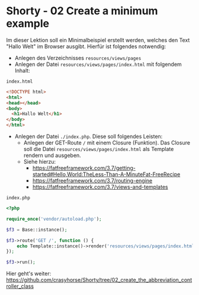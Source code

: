 # Shorty - 02 Create a minimum example

Im dieser Lektion soll ein Minimalbeispiel erstellt werden, welches den Text "Hallo Welt" im Browser ausgibt. Hierfür ist folgendes notwendig:

* Anlegen des Verzeichnisses `resources/views/pages`
* Anlegen der Datei `resources/views/pages/index.html` mit folgendem Inhalt:

`index.html`
```html
<!DOCTYPE html>
<html>
<head></head>
<body>
  <h1>Hallo Welt</h1>
</body>
</html>
```

* Anlegen der Datei `./index.php`. Diese soll folgendes Leisten:
  * Anlegen der GET-Route `/` mit einem Closure (Funktion). Das Closure soll die Datei `resources/views/pages/index.html` als Template rendern und ausgeben.
  * Siehe hierzu:
    * https://fatfreeframework.com/3.7/getting-started#Hello,World:TheLess-Than-A-MinuteFat-FreeRecipe
    * https://fatfreeframework.com/3.7/routing-engine
    * https://fatfreeframework.com/3.7/views-and-templates

`index.php`
```php
<?php

require_once('vendor/autoload.php');

$f3 = Base::instance();

$f3->route('GET /', function () {
    echo Template::instance()->render('resources/views/pages/index.html');
});

$f3->run();
```
Hier geht's weiter: https://github.com/crasyhorse/Shorty/tree/02_create_the_abbreviation_controller_class